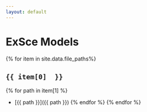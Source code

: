 ```yaml
---
layout: default
---
```


# ExSce Models

{% for item in site.data.file_paths%}
## `{{ item[0]  }}`
{% for path in item[1] %}
- [{{ path }}]({{ path }})
{% endfor %}
{% endfor %}
